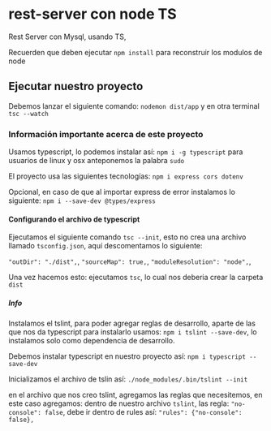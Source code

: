 # rest-server con node TS

Rest Server con Mysql, usando TS,

Recuerden que deben ejecutar `npm install` para reconstruir los modulos de node

## Ejecutar nuestro proyecto

Debemos lanzar el siguiente comando: `nodemon dist/app` y en otra terminal
`tsc --watch`

### Información importante acerca de este proyecto

Usamos typescript, lo podemos instalar así: `npm i -g typescript`
para usuarios de linux y osx anteponemos la palabra ` sudo `

El proyecto usa las siguientes tecnologías:
`npm i express cors dotenv`

Opcional, en caso de que al importar express de error instalamos lo siguiente:
`npm i --save-dev @types/express`

#### Configurando el archivo de typescript

Ejecutamos el siguiente comando `tsc --init`, esto no crea una archivo
llamado `tsconfig.json`, aquí descomentamos lo siguiente:

`"outDir": "./dist",`,
`"sourceMap": true,`,
`"moduleResolution": "node",`,

Una vez hacemos esto: ejecutamos `tsc`, lo cual nos deberia crear la carpeta `dist`



##### Info

Instalamos el tslint, para poder agregar reglas de desarrollo, aparte de las que nos da typescript
para instalarlo usamos: `npm i tslint --save-dev`, lo instalamos solo como dependencia de desarrollo.

Debemos instalar typescript en nuestro proyecto así: `npm i typescript --save-dev`

Inicializamos el archivo de tslin así: `./node_modules/.bin/tslint --init`

en el archivo que nos creo tslint, agregamos las reglas que necesitemos, en este caso agregamos:
dentro de nuestro archivo `tslint`, las regla: `"no-console": false`, debe ir dentro de rules así:
`"rules": {"no-console": false},`




